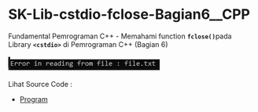 # SK-Lib-cstdio-fclose-Bagian6__CPP
Fundamental Pemrograman C++ - Memahami function <code><b>fclose()</b></code>pada Library <code><b>&lt;cstdio></b></code> di Pemrograman C++ (Bagian 6)<br><br>
<img src="https://github.com/RizkyKhapidsyah/SK-Lib-cstdio-fclose-Bagian6__CPP/blob/master/SK-Lib-cstdio-fclose-Bagian6__CPP/result/001.PNG"><br><br>
Lihat Source Code : <br>
- <a href="https://github.com/RizkyKhapidsyah/SK-Lib-cstdio-fclose-Bagian6__CPP/blob/master/SK-Lib-cstdio-fclose-Bagian6__CPP/Source.cpp">Program</a>
